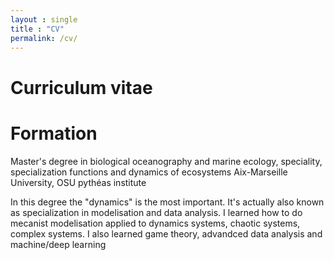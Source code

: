 ```yaml
---
layout : single
title : "CV"
permalink: /cv/
---
```


# Curriculum vitae

# Formation 
Master's degree in biological oceanography and marine ecology, speciality, specialization functions and dynamics of ecosystems
Aix-Marseille University, OSU pythéas institute

In this degree the "dynamics" is the most important. It's actually also known as specialization in modelisation and data analysis. 
I learned how to do mecanist modelisation applied to dynamics systems, chaotic systems, complex systems.
I also learned game theory, advandced data analysis and machine/deep learning
